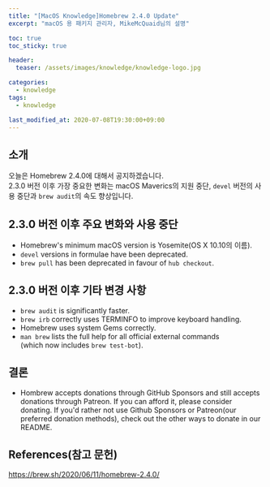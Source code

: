 ```yaml
---
title: "[MacOS Knowledge]Homebrew 2.4.0 Update"
excerpt: "macOS 용 패키지 관리자, MikeMcQuaid님의 설명"

toc: true
toc_sticky: true

header:
  teaser: /assets/images/knowledge/knowledge-logo.jpg

categories:
  - knowledge
tags:
  - knowledge

last_modified_at: 2020-07-08T19:30:00+09:00
---
```


## 소개  

오늘은 Homebrew 2.4.0에 대해서 공지하겠습니다.  
2.3.0 버전 이후 가장 중요한 변화는 macOS Maverics의 지원 중단, `devel` 버전의 사용 중단과 `brew audit`의 속도 향상입니다.  

## 2.3.0 버전 이후 주요 변화와 사용 중단 

- Homebrew's minimum macOS version is Yosemite(OS X 10.10의 이름).
- `devel` versions in formulae have been deprecated.
- `brew pull` has been deprecated in favour of `hub checkout`.  

## 2.3.0 버전 이후 기타 변경 사항  

- `brew audit` is significantly faster.
- `brew irb` correctly uses TERMINFO to improve keyboard handling.
- Homebrew uses system Gems correctly.
- `man brew` lists the full help for all official external commands  
(which now includes `brew test-bot`).  

## 결론 

- Hombrew accepts donations through GitHub Sponsors and still accepts donations through Patreon. If you can afford it, please consider donating. If you'd rather not use Github Sponsors or Patreon(our preferred donation methods), check out the other ways to donate in our README.

## References(참고 문헌)    

<https://brew.sh/2020/06/11/homebrew-2.4.0/>  
